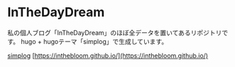 # InTheDayDream
私の個人ブログ「InTheDayDream」のほぼ全データを置いてあるリポジトリです。
hugo + hugoテーマ「simplog」で生成しています。

[simplog](https://github.com/michimani/simplog)
[https://inthebloom.github.io/](https://inthebloom.github.io/)
